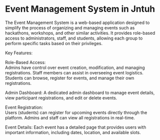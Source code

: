# Event Management System in Jntuh


The Event Management System is a web-based application designed to simplify the process of organizing and managing events such as hackathons, workshops, and other similar activities. It provides role-based access to administrators, staff, and students, allowing each group to perform specific tasks based on their privileges.

Key Features:

   Role-Based Access:  
   Admins have control over event creation, modification, and managing registrations. Staff members can assist in overseeing event logistics. Students can browse, register for events, and 
   manage their own registrations.

   Admin Dashboard: 
   A dedicated admin dashboard to manage event details, view participant registrations, and edit or delete events.

   Event Registration:  
   Users (students) can register for upcoming events directly through the platform. Admins and staff can view all registrations in real-time.

   Event Details: Each event has a detailed page that provides users with important information, including dates, location, and available slots. 
   
